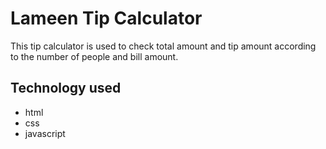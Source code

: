 # Lameen Tip Calculator
This tip calculator is used to check total amount and tip amount according to the number of people and bill amount.
>
## Technology used
* html
* css
* javascript